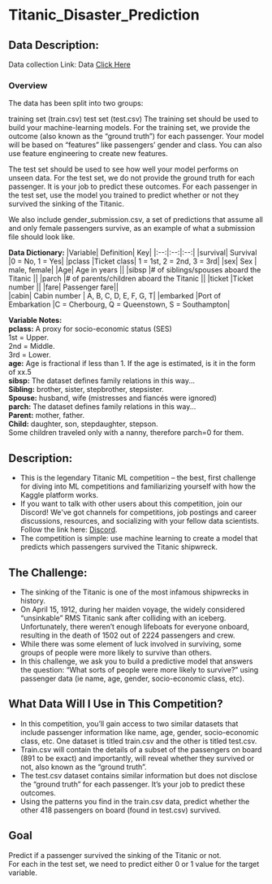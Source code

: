 # Titanic_Disaster_Prediction

## Data Description:

Data collection Link:
Data [Click Here](https://www.kaggle.com/competitions/titanic)

### Overview
The data has been split into two groups:

training set (train.csv)
test set (test.csv)
The training set should be used to build your machine-learning models. For the training set, we provide the outcome (also known as the “ground truth”) for each passenger. Your model will be based on “features” like passengers’ gender and class. You can also use feature engineering to create new features.

The test set should be used to see how well your model performs on unseen data. For the test set, we do not provide the ground truth for each passenger. It is your job to predict these outcomes. For each passenger in the test set, use the model you trained to predict whether or not they survived the sinking of the Titanic.

We also include gender_submission.csv, a set of predictions that assume all and only female passengers survive, as an example of what a submission file should look like.


**Data Dictionary:**
|Variable|	Definition|	Key|
|:--:|:--:|:--:|
|survival|	Survival	|0 = No, 1 = Yes|
|pclass	|Ticket class|	1 = 1st, 2 = 2nd, 3 = 3rd|
|sex|	Sex	| male, female|
|Age|	Age in years	||
|sibsp	|# of siblings/spouses aboard the Titanic	||
|parch	|# of parents/children aboard the Titanic	||
|ticket	|Ticket number	||
|fare|	Passenger fare||	
|cabin|	Cabin number | A, B, C, D, E, F, G, T|
|embarked	|Port of Embarkation	|C = Cherbourg, Q = Queenstown, S = Southampton|

**Variable Notes:**<br>
**pclass:** A proxy for socio-economic status (SES)<br>
        1st = Upper.<br>
        2nd = Middle.<br>
        3rd = Lower.<br>
**age:** Age is fractional if less than 1. If the age is estimated, is it in the form of xx.5<br>
**sibsp:** The dataset defines family relations in this way...<br>
**Sibling:** brother, sister, stepbrother, stepsister.<br>
**Spouse:** husband, wife (mistresses and fiancés were ignored)<br>
**parch:** The dataset defines family relations in this way...<br>
**Parent:** mother, father.<br>
**Child:** daughter, son, stepdaughter, stepson.<br>
    Some children traveled only with a nanny, therefore parch=0 for them.<br>


## Description:
- This is the legendary Titanic ML competition – the best, first challenge for diving into ML competitions and familiarizing yourself with how the Kaggle platform works.<br>
- If you want to talk with other users about this competition, join our Discord! We've got channels for competitions, job postings and career discussions, resources, and socializing with your fellow data scientists.<br> 
        Follow the link here: [Discord](https://discord.gg/kaggle).<br>
- The competition is simple: use machine learning to create a model that predicts which passengers survived the Titanic shipwreck.<br>

## The Challenge:
- The sinking of the Titanic is one of the most infamous shipwrecks in history.<br>
- On April 15, 1912, during her maiden voyage, the widely considered “unsinkable” RMS Titanic sank after colliding with an iceberg. Unfortunately, there weren’t enough lifeboats for everyone onboard, resulting in the death of 1502 out of 2224 passengers and crew.<br>
- While there was some element of luck involved in surviving, some groups of people were more likely to survive than others.<br>
- In this challenge, we ask you to build a predictive model that answers the question: “What sorts of people were more likely to survive?” using passenger data (ie name, age, gender, socio-economic class, etc).<br>

## What Data Will I Use in This Competition?
- In this competition, you’ll gain access to two similar datasets that include passenger information like name, age, gender, socio-economic class, etc. One dataset is titled train.csv and the other is titled test.csv.<br>
- Train.csv will contain the details of a subset of the passengers on board (891 to be exact) and importantly, will reveal whether they survived or not, also known as the “ground truth”.<br>
- The test.csv dataset contains similar information but does not disclose the “ground truth” for each passenger. It’s your job to predict these outcomes.<br>
- Using the patterns you find in the train.csv data, predict whether the other 418 passengers on board (found in test.csv) survived.<br>

## Goal
Predict if a passenger survived the sinking of the Titanic or not.<br>
For each in the test set, we need to predict either 0 or 1 value for the target variable.
